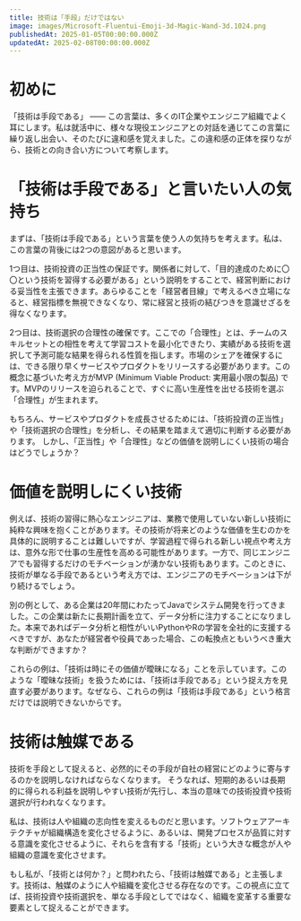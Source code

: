 ```yaml
---
title: 技術は「手段」だけではない
image: images/Microsoft-Fluentui-Emoji-3d-Magic-Wand-3d.1024.png
publishedAt: 2025-01-05T00:00:00.000Z
updatedAt: 2025-02-08T00:00:00.000Z
---
```

# 初めに

「技術は手段である」 —— この言葉は、多くのIT企業やエンジニア組織でよく耳にします。私は就活中に、様々な現役エンジニアとの対話を通じてこの言葉に繰り返し出会い、そのたびに違和感を覚えました。この違和感の正体を探りながら、技術との向き合い方について考察します。

# 「技術は手段である」と言いたい人の気持ち

まずは、「技術は手段である」という言葉を使う人の気持ちを考えます。私は、この言葉の背後には2つの意図があると思います。

1つ目は、技術投資の正当性の保証です。関係者に対して、「目的達成のために〇〇という技術を習得する必要がある」という説明をすることで、経営判断における妥当性を主張できます。あらゆることを「経営者目線」で考えるべき立場になると、経営指標を無視できなくなり、常に経営と技術の結びつきを意識せざるを得なくなります。

2つ目は、技術選択の合理性の確保です。ここでの「合理性」とは、チームのスキルセットとの相性を考えて学習コストを最小化できたり、実績がある技術を選択して予測可能な結果を得られる性質を指します。市場のシェアを確保するには、できる限り早くサービスやプロダクトをリリースする必要があります。この概念に基づいた考え方がMVP (Minimum Viable Product: 実用最小限の製品) です。MVPのリリースを迫られることで、すぐに高い生産性を出せる技術を選ぶ「合理性」が生まれます。

もちろん、サービスやプロダクトを成長させるためには、「技術投資の正当性」や「技術選択の合理性」を分析し、その結果を踏まえて適切に判断する必要があります。 しかし、「正当性」や「合理性」などの価値を説明しにくい技術の場合はどうでしょうか？

# 価値を説明しにくい技術

例えば、技術の習得に熱心なエンジニアは、業務で使用していない新しい技術に純粋な興味を抱くことがあります。その技術が将来どのような価値を生むのかを具体的に説明することは難しいですが、学習過程で得られる新しい視点や考え方は、意外な形で仕事の生産性を高める可能性があります。一方で、同じエンジニアでも習得するだけのモチベーションが湧かない技術もあります。このときに、技術が単なる手段であるという考え方では、エンジニアのモチベーションは下がり続けるでしょう。

別の例として、ある企業は20年間にわたってJavaでシステム開発を行ってきました。この企業は新たに長期計画を立て、データ分析に注力することになりました。本来であればデータ分析と相性がいいPythonやRの学習を全社的に支援するべきですが、あなたが経営者や役員であった場合、この転換点ともいうべき重大な判断ができますか？

これらの例は、「技術は時にその価値が曖昧になる」ことを示しています。このような「曖昧な技術」を扱うためには、「技術は手段である」という捉え方を見直す必要があります。なぜなら、これらの例は「技術は手段である」という格言だけでは説明できないからです。

# 技術は触媒である

技術を手段として捉えると、必然的にその手段が自社の経営にどのように寄与するのかを説明しなければならなくなります。 そうなれば、短期的あるいは長期的に得られる利益を説明しやすい技術が先行し、本当の意味での技術投資や技術選択が行われなくなります。

私は、技術は人や組織の志向性を変えるものだと思います。ソフトウェアアーキテクチャが組織構造を変化させるように、あるいは、開発プロセスが品質に対する意識を変化させるように、それらを含有する「技術」という大きな概念が人や組織の意識を変化させます。

もし私が、「技術とは何か？」と問われたら、「技術は触媒である」と主張します。技術は、触媒のように人や組織を変化させる存在なのです。この視点に立てば、技術投資や技術選択を、単なる手段としてではなく、組織を変革する重要な要素として捉えることができます。